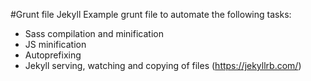 #Grunt file Jekyll
Example grunt file to automate the following tasks:

- Sass compilation and minification
- JS minification
- Autoprefixing
- Jekyll serving, watching and copying of files (https://jekyllrb.com/)
